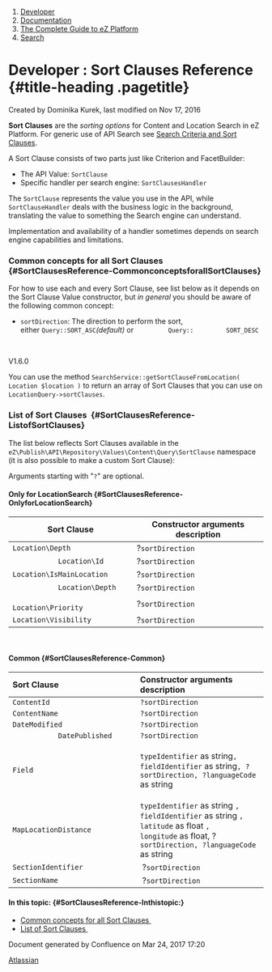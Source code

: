 1.  <span>[Developer](index.html)</span>
2.  <span>[Documentation](Documentation_31429504.html)</span>
3.  <span>[The Complete Guide to eZ
    Platform](The-Complete-Guide-to-eZ-Platform_31429526.html)</span>
4.  <span>[Search](Search_31429673.html)</span>

<span id="title-text"> Developer : Sort Clauses Reference </span> {#title-heading .pagetitle}
=================================================================

Created by <span class="author"> Dominika Kurek</span>, last modified on
Nov 17, 2016

**Sort Clauses** are the *sorting options* for Content and Location
Search in eZ Platform. For generic use of API Search see <span
class="confluence-link">[Search Criteria and Sort
Clauses](#SortClausesReference-SearchCriteriaandSortClauses)</span>.

A Sort Clause consists of two parts just like <span
class="confluence-link"><span class="confluence-link">Criterion</span>
</span>and FacetBuilder:

-   The API Value: `SortClause`
-   Specific handler per search engine: `SortClausesHandler`

The `SortClause` represents the value you use in the API, while
`SortClauseHandler` deals with the business logic in the background,
translating the value to something the Search engine can understand.

<span
class="aui-icon aui-icon-small aui-iconfont-info confluence-information-macro-icon"></span>
Implementation and availability of a handler sometimes depends on search
engine capabilities and limitations.

### Common concepts for all <span>Sort Clauses </span> {#SortClausesReference-CommonconceptsforallSortClauses}

For how to use each and every <span>Sort Clause,</span> see list below
as it depends on the <span>Sort Clause</span> Value constructor, but *in
general* you should be aware of the following common concept:

-   `sortDirection`: The direction to perform the sort,
    either `Query::SORT_ASC`*(default)* or
    `         Query::         SORT_DESC`

<span style="color: rgb(102,14,122);">  
</span>

<span style="color: rgb(102,14,122);"> </span>

<span class="status-macro aui-lozenge aui-lozenge-current">V1.6.0</span>

You can use the method
`SearchService::getSortClauseFromLocation( Location $location )` to
return an array of Sort Clauses that you can use on
`LocationQuery->sortClauses`.

<span style="color: rgb(102,14,122);">  
</span>

### List of <span>Sort Clauses </span> {#SortClausesReference-ListofSortClauses}

The list below reflects <span>Sort Clauses</span> available in the
`eZ\Publish\API\Repository\Values\Content\Query\SortClause` namespace
(it is also possible to <span class="confluence-link">make a custom Sort
Clause</span>):

<span
class="aui-icon aui-icon-small aui-iconfont-info confluence-information-macro-icon"></span>
Arguments starting with "`?`" are optional.

#### Only for LocationSearch {#SortClausesReference-OnlyforLocationSearch}

| <span>Sort Clause</span>        | Constructor arguments description |
|---------------------------------|-----------------------------------|
| `Location\Depth `               | ?`sortDirection`                  |
| `           Location\Id `       | <span>?</span>`sortDirection`     |
| `Location\IsMainLocation `      | <span>?</span>`sortDirection`     |
| `           Location\Depth `    | <span>?</span>`sortDirection`     |
| `           Location\Priority ` | <span>?</span>`sortDirection`     |
| `Location\Visibility `          | ?`sortDirection`                  |

 

#### Common {#SortClausesReference-Common}

<table>
<colgroup>
<col width="50%" />
<col width="50%" />
</colgroup>
<thead>
<tr class="header">
<th align="left"><span>Sort Clause</span></th>
<th align="left">Constructor arguments description</th>
</tr>
</thead>
<tbody>
<tr class="odd">
<td align="left"><code>ContentId</code></td>
<td align="left"><code>?sortDirection</code></td>
</tr>
<tr class="even">
<td align="left"><code>ContentName</code></td>
<td align="left"><span> <code>?sortDirection</code> </span></td>
</tr>
<tr class="odd">
<td align="left"><code>DateModified</code></td>
<td align="left"><code>?sortDirection</code></td>
</tr>
<tr class="even">
<td align="left"><code>           DatePublished         </code></td>
<td align="left"><code>?sortDirection</code></td>
</tr>
<tr class="odd">
<td align="left"><code>Field</code></td>
<td align="left"><p><code>typeIdentifier</code> as string<code>, fieldIdentifier</code> as string<code>, ?sortDirection, ?languageCode </code>as string</p></td>
</tr>
<tr class="even">
<td align="left"><code>MapLocationDistance </code></td>
<td align="left"><span> <code>typeIdentifier</code> <span> as string</span> <code>, fieldIdentifier</code> <span> as string</span> <code>, </code> <code>             latitude</code> <span> as</span> <span> float</span> <code>,</code> <span> </span> <code>             longitude</code> <span> as</span> <span> float, ?</span> </span> <code>sortDirection, ?languageCode</code> <span> as string</span></td>
</tr>
<tr class="odd">
<td align="left"><code>SectionIdentifier</code></td>
<td align="left"><span> ?<code>sortDirection</code> </span></td>
</tr>
<tr class="even">
<td align="left"><code>SectionName</code></td>
<td align="left"><span> ?<code>sortDirection</code> </span></td>
</tr>
</tbody>
</table>

#### In this topic: {#SortClausesReference-Inthistopic:}

-   [Common concepts for all Sort
    Clauses ](#SortClausesReference-CommonconceptsforallSortClauses)
-   [List of Sort Clauses ](#SortClausesReference-ListofSortClauses)

Document generated by Confluence on Mar 24, 2017 17:20

[Atlassian](http://www.atlassian.com/)


